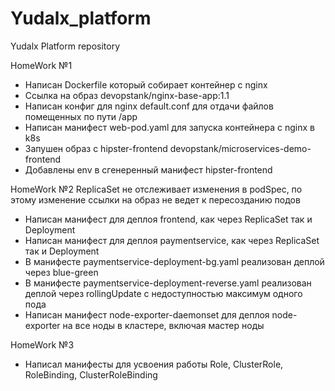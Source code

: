 # Yudalx_platform
Yudalx Platform repository

HomeWork №1

- Написан Dockerfile который собирает контейнер с nginx
- Ссылка на образ devopstank/nginx-base-app:1.1
- Написан конфиг для nginx default.conf для отдачи файлов помещенных по пути /app
- Написан манифест web-pod.yaml для запуска контейнера с nginx в k8s
- Запушен образ с hipster-frontend devopstank/microservices-demo-frontend
- Добавлены env в сгенеренный манифест hipster-frontend

HomeWork №2
ReplicaSet не отслеживает изменения в podSpec, по этому изменение ссылки на образ не ведет к пересозданию подов
- Написан манифест для деплоя frontend, как через ReplicaSet так и Deployment
- Написан манифест для деплоя paymentservice, как через ReplicaSet так и Deployment
- В манифесте paymentservice-deployment-bg.yaml реализован деплой через blue-green
- В манифесте paymentservice-deployment-reverse.yaml реализован деплой через rollingUpdate с недоступностью максимум одного пода
- Написан манифест node-exporter-daemonset для деплоя node-exporter на все ноды в кластере, включая мастер ноды

HomeWork №3
- Написал манифесты для усвоения работы Role, ClusterRole, RoleBinding, ClusterRoleBinding